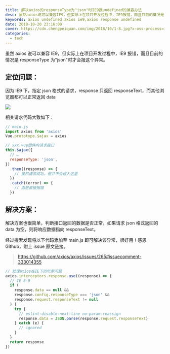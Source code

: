 ```yaml
---
title: 解决axios的responseType为"json"时IE9报undefined的兼容办法
desc: 虽然axios说可以兼容IE9，但实际上在项目开发过程中，IE9报错，而且目前的情况是responseType为"json"时才会报这个异常，相关请求代码大致如下
keywords: axios undefined,axios ie9,axios response undefined
date: 2018-10-20 23:16:00
cover: https://cdn.chengpeiquan.com/img/2018/10/1-8.jpg?x-oss-process=image/interlace,1
categories:
  - tech
---
```


虽然 axios 说可以兼容 IE9，但实际上在项目开发过程中，IE9 报错，而且目前的情况是 responseType 为"json"时才会报这个异常。

## 定位问题：

因为 IE9 下，指定 json 格式的请求，response 只返回 responseText，而其他浏览器都可以正常返回 data

![](https://cdn.chengpeiquan.com/img/2018/10/1-5.jpg?x-oss-process=image/interlace,1)

相关请求代码大致如下：

```javascript
// main.js
import axios from 'axios'
Vue.prototype.$ajax = axios

// xxx.vue组件内请求接口
this.$ajax({
  // …
  responseType: 'json',
})
  .then((response) => {
    // 虽然请求成功，但并不会进入这里
  })
  .catch((error) => {
    // 而是直接报错
  })
```

## 解决方案：

解决方案也很简单，判断接口返回的数据是否正常，如果请求 json 格式返回的 data 为空，则将响应数据指向 responseText。

经过搜索发现将以下代码添加至 main.js 即可解决该异常，很好用！感恩 Github，附上 issue 原文链接。

> https://github.com/axios/axios/issues/265#issuecomment-333014355

```javascript
// 处理axios在IE下的坑爹问题
axios.interceptors.response.use((response) => {
  // IE 8-9
  if (
    response.data == null &&
    response.config.responseType === 'json' &&
    response.request.responseText != null
  ) {
    try {
      // eslint-disable-next-line no-param-reassign
      response.data = JSON.parse(response.request.responseText)
    } catch (e) {
      // ignored
    }
  }
  return response
})
```
